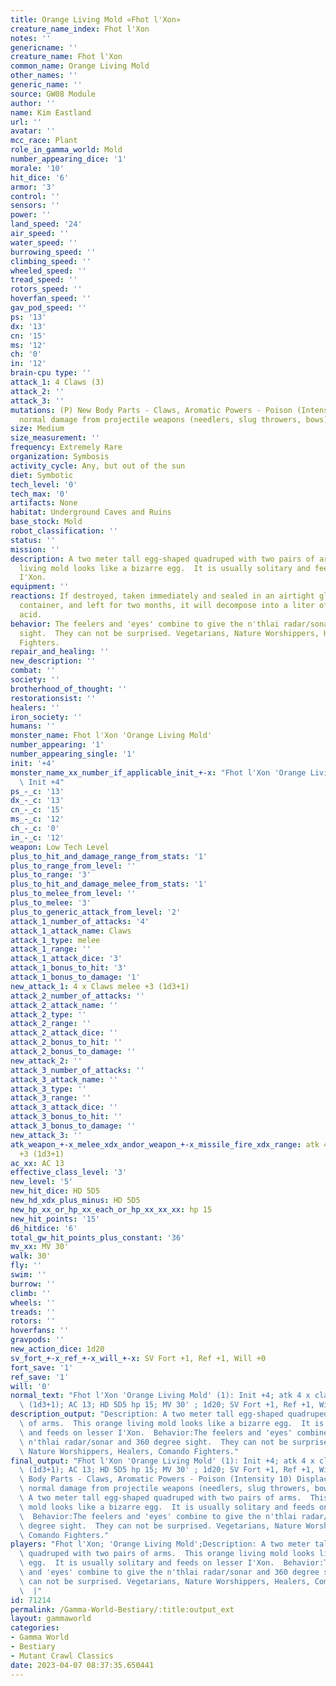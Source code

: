 ```yaml
---
title: Orange Living Mold «Fhot l'Xon»
creature_name_index: Fhot l'Xon
notes: ''
genericname: ''
creature_name: Fhot l'Xon
common_name: Orange Living Mold
other_names: ''
generic_name: ''
source: GW08 Module
author: ''
name: Kim Eastland
url: ''
avatar: ''
mcc_race: Plant
role_in_gamma_world: Mold
number_appearing_dice: '1'
morale: '10'
hit_dice: '6'
armor: '3'
control: ''
sensors: ''
power: ''
land_speed: '24'
air_speed: ''
water_speed: ''
burrowing_speed: ''
climbing_speed: ''
wheeled_speed: ''
tread_speed: ''
rotors_speed: ''
hoverfan_speed: ''
gav_pod_speed: ''
ps: '13'
dx: '13'
cn: '15'
ms: '12'
ch: '0'
in: '12'
brain-cpu type: ''
attack_1: 4 Claws (3)
attack_2: ''
attack_3: ''
mutations: (P) New Body Parts - Claws, Aromatic Powers - Poison (Intensity 10) Displacement.  Takes
  normal damage from projectile weapons (needlers, slug throwers, bows)
size: Medium
size_measurement: ''
frequency: Extremely Rare
organization: Symbosis
activity_cycle: Any, but out of the sun
diet: Symbotic
tech_level: '0'
tech_max: '0'
artifacts: None
habitat: Underground Caves and Ruins
base_stock: Mold
robot_classification: ''
status: ''
mission: ''
description: A two meter tall egg-shaped quadruped with two pairs of arms.  This orange
  living mold looks like a bizarre egg.  It is usually solitary and feeds on lesser
  I'Xon.
equipment: ''
reactions: If destroyed, taken immediately and sealed in an airtight glass or certamic
  container, and left for two months, it will decompose into a liter of Intenity Corrosive
  acid.
behavior: The feelers and 'eyes' combine to give the n'thlai radar/sonar and 360 degree
  sight.  They can not be surprised. Vegetarians, Nature Worshippers, Healers, Comando
  Fighters.
repair_and_healing: ''
new_description: ''
combat: ''
society: ''
brotherhood_of_thought: ''
restorationsist: ''
healers: ''
iron_society: ''
humans: ''
monster_name: Fhot l'Xon 'Orange Living Mold'
number_appearing: '1'
number_appearing_single: '1'
init: '+4'
monster_name_xx_number_if_applicable_init_+-x: "Fhot l'Xon 'Orange Living Mold' (1):\
  \ Init +4"
ps_-_c: '13'
dx_-_c: '13'
cn_-_c: '15'
ms_-_c: '12'
ch_-_c: '0'
in_-_c: '12'
weapon: Low Tech Level
plus_to_hit_and_damage_range_from_stats: '1'
plus_to_range_from_level: ''
plus_to_range: '3'
plus_to_hit_and_damage_melee_from_stats: '1'
plus_to_melee_from_level: ''
plus_to_melee: '3'
plus_to_generic_attack_from_level: '2'
attack_1_number_of_attacks: '4'
attack_1_attack_name: Claws
attack_1_type: melee
attack_1_range: ''
attack_1_attack_dice: '3'
attack_1_bonus_to_hit: '3'
attack_1_bonus_to_damage: '1'
new_attack_1: 4 x Claws melee +3 (1d3+1)
attack_2_number_of_attacks: ''
attack_2_attack_name: ''
attack_2_type: ''
attack_2_range: ''
attack_2_attack_dice: ''
attack_2_bonus_to_hit: ''
attack_2_bonus_to_damage: ''
new_attack_2: ''
attack_3_number_of_attacks: ''
attack_3_attack_name: ''
attack_3_type: ''
attack_3_range: ''
attack_3_attack_dice: ''
attack_3_bonus_to_hit: ''
attack_3_bonus_to_damage: ''
new_attack_3: ''
atk_weapon_+-x_melee_xdx_andor_weapon_+-x_missile_fire_xdx_range: atk 4 x claws melee
  +3 (1d3+1)
ac_xx: AC 13
effective_class_level: '3'
new_level: '5'
new_hit_dice: HD 5D5
new_hd_xdx_plus_minus: HD 5D5
new_hp_xx_or_hp_xx_each_or_hp_xx_xx_xx: hp 15
new_hit_points: '15'
d6_hitdice: '6'
total_gw_hit_points_plus_constant: '36'
mv_xx: MV 30'
walk: 30'
fly: ''
swim: ''
burrow: ''
climb: ''
wheels: ''
treads: ''
rotors: ''
hoverfans: ''
gravpods: ''
new_action_dice: 1d20
sv_fort_+-x_ref_+-x_will_+-x: SV Fort +1, Ref +1, Will +0
fort_save: '1'
ref_save: '1'
will: '0'
normal_text: "Fhot l'Xon 'Orange Living Mold' (1): Init +4; atk 4 x claws melee +3\
  \ (1d3+1); AC 13; HD 5D5 hp 15; MV 30' ; 1d20; SV Fort +1, Ref +1, Will +0"
description_output: "Description: A two meter tall egg-shaped quadruped with two pairs\
  \ of arms.  This orange living mold looks like a bizarre egg.  It is usually solitary\
  \ and feeds on lesser I'Xon.  Behavior:The feelers and 'eyes' combine to give the\
  \ n'thlai radar/sonar and 360 degree sight.  They can not be surprised. Vegetarians,\
  \ Nature Worshippers, Healers, Comando Fighters."
final_output: "Fhot l'Xon 'Orange Living Mold' (1): Init +4; atk 4 x claws melee +3\
  \ (1d3+1); AC 13; HD 5D5 hp 15; MV 30' ; 1d20; SV Fort +1, Ref +1, Will +0(P) New\
  \ Body Parts - Claws, Aromatic Powers - Poison (Intensity 10) Displacement.  Takes\
  \ normal damage from projectile weapons (needlers, slug throwers, bows)Description:\
  \ A two meter tall egg-shaped quadruped with two pairs of arms.  This orange living\
  \ mold looks like a bizarre egg.  It is usually solitary and feeds on lesser I'Xon.\
  \  Behavior:The feelers and 'eyes' combine to give the n'thlai radar/sonar and 360\
  \ degree sight.  They can not be surprised. Vegetarians, Nature Worshippers, Healers,\
  \ Comando Fighters."
players: "Fhot l'Xon; 'Orange Living Mold';Description: A two meter tall egg-shaped\
  \ quadruped with two pairs of arms.  This orange living mold looks like a bizarre\
  \ egg.  It is usually solitary and feeds on lesser I'Xon.  Behavior:The feelers\
  \ and 'eyes' combine to give the n'thlai radar/sonar and 360 degree sight.  They\
  \ can not be surprised. Vegetarians, Nature Worshippers, Healers, Comando Fighters.\
  \  |"
id: 71214
permalink: /Gamma-World-Bestiary/:title:output_ext
layout: gammaworld
categories:
- Gamma World
- Bestiary
- Mutant Crawl Classics
date: 2023-04-07 08:37:35.650441
---
```


